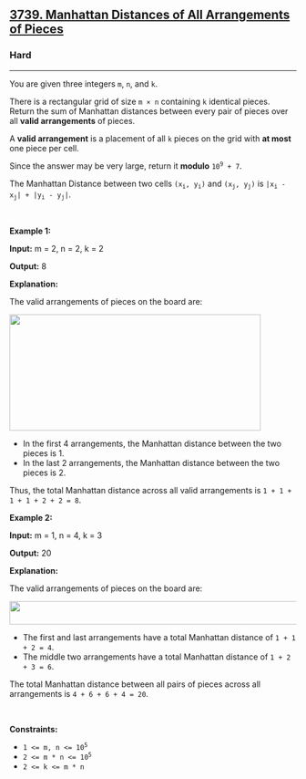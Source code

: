 <h2><a href="https://leetcode.com/problems/manhattan-distances-of-all-arrangements-of-pieces">3739. Manhattan Distances of All Arrangements of Pieces</a></h2><h3>Hard</h3><hr><p>You are given three integers <code><font face="monospace">m</font></code>, <code><font face="monospace">n</font></code>, and <code>k</code>.</p>

<p>There is a rectangular grid of size <code>m &times; n</code> containing <code>k</code> identical pieces. Return the sum of Manhattan distances between every pair of pieces over all <strong>valid arrangements</strong> of pieces.</p>

<p>A <strong>valid arrangement</strong> is a placement of all <code>k</code> pieces on the grid with <strong>at most</strong> one piece per cell.</p>

<p>Since the answer may be very large, return it <strong>modulo</strong> <code>10<sup>9</sup> + 7</code>.</p>

<p>The Manhattan Distance between two cells <code>(x<sub>i</sub>, y<sub>i</sub>)</code> and <code>(x<sub>j</sub>, y<sub>j</sub>)</code> is <code>|x<sub>i</sub> - x<sub>j</sub>| + |y<sub>i</sub> - y<sub>j</sub>|</code>.</p>

<p>&nbsp;</p>
<p><strong class="example">Example 1:</strong></p>

<div class="example-block">
<p><strong>Input:</strong> <span class="example-io">m = 2, n = 2, k = 2</span></p>

<p><strong>Output:</strong> <span class="example-io">8</span></p>

<p><strong>Explanation:</strong></p>

<p>The valid arrangements of pieces on the board are:</p>

<p><img alt="" src="https://assets.leetcode.com/uploads/2024/12/25/4040example1.drawio" /><img alt="" src="https://assets.leetcode.com/uploads/2024/12/25/untitled-diagramdrawio.png" style="width: 441px; height: 204px;" /></p>

<ul>
	<li>In the first 4 arrangements, the Manhattan distance between the two pieces is 1.</li>
	<li>In the last 2 arrangements, the Manhattan distance between the two pieces is 2.</li>
</ul>

<p>Thus, the total Manhattan distance across all valid arrangements is <code>1 + 1 + 1 + 1 + 2 + 2 = 8</code>.</p>
</div>

<p><strong class="example">Example 2:</strong></p>

<div class="example-block">
<p><strong>Input:</strong> <span class="example-io">m = 1, n = 4, k = 3</span></p>

<p><strong>Output:</strong> <span class="example-io">20</span></p>

<p><strong>Explanation:</strong></p>

<p>The valid arrangements of pieces on the board are:</p>

<p><img alt="" src="https://assets.leetcode.com/uploads/2024/12/25/4040example2drawio.png" style="width: 762px; height: 41px;" /></p>

<ul>
	<li>The first and last arrangements have a total Manhattan distance of <code>1 + 1 + 2 = 4</code>.</li>
	<li>The middle two arrangements have a total Manhattan distance of <code>1 + 2 + 3 = 6</code>.</li>
</ul>

<p>The total Manhattan distance between all pairs of pieces across all arrangements is <code>4 + 6 + 6 + 4 = 20</code>.</p>
</div>

<p>&nbsp;</p>
<p><strong>Constraints:</strong></p>

<ul>
	<li><code>1 &lt;= m, n &lt;= 10<sup>5</sup></code></li>
	<li><code>2 &lt;= m * n &lt;= 10<sup>5</sup></code></li>
	<li><code><font face="monospace">2 &lt;= k &lt;= m * n</font></code></li>
</ul>
